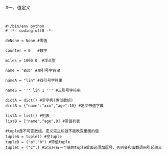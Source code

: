 #一、值定义

<pre><code>

#!/bin/env python
# -*- coding:utf8 -*-

deNone = None #零值

counter = 0   #数字

miles = 1000.0  #浮点型

name = 'Bob' #单引号字符串

nameA = "lin" #双引号字符串

nameS = ''' lin 1 ''' #三引号字符串

dictA = dict() #空字典(类似数组)
dictB = {"name":"xxx","age":10} #定义带值字典

listA = list() #列表
listB = ["name","age",0] #带值列表

#tuple是不可变数组，定义完之后就不能改变里面的值
tupleA = tuple() #空tuple
tupleB = ("a","b") #带值tuple
tupleC = ("c",) #定义只有一个值的tuple后面必须加逗号，否则会和函数调用引起歧义

</code></pre>
